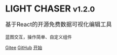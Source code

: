 # LIGHT CHASER <small>v1.2.0</small>

<p style="font-size: 18px">基于React的开源免费数据可视化编辑工具</p>
<p>蓝图交互，操作简单、自定义组件</p>

[Gitee](https://gitee.com/xiaopujun/light-chaser)
[GitHub](https://github.com/xiaopujun/light-chaser)
[开始](/introduce)



